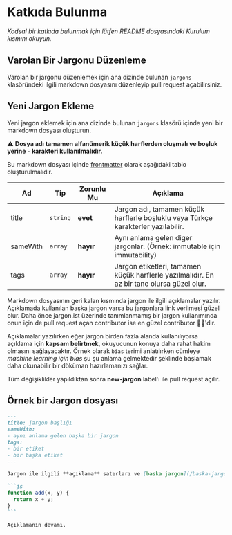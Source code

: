 # Katkıda Bulunma

_Kodsal bir katkıda bulunmak için lütfen README dosyasındaki Kurulum kısmını okuyun._

## Varolan Bir Jargonu Düzenleme

Varolan bir jargonu düzenlemek için ana dizinde bulunan `jargons` klasöründeki ilgili markdown dosyasını düzenleyip
pull request açabilirsiniz.

## Yeni Jargon Ekleme

Yeni jargon eklemek için ana dizinde bulunan `jargons` klasörü içinde yeni bir markdown dosyası oluşturun.

️️⚠️ **Dosya adı tamamen alfanümerik küçük harflerden oluşmalı ve boşluk yerine `-` karakteri kullanılmalıdır.**

Bu markdown dosyası içinde [frontmatter](https://jekyllrb.com/docs/frontmatter/) olarak aşağıdaki tablo oluşturulmalıdır.

| Ad       | Tip      | Zorunlu Mu | Açıklama                                                                                   |
| -------- | -------- | ---------- | ------------------------------------------------------------------------------------------ |
| title    | `string` | **evet**   | Jargon adı, tamamen küçük harflerle boşluklu veya Türkçe karakterler yazılabilir.          |
| sameWith | `array`  | **hayır**  | Aynı anlama gelen diger jargonlar. (Örnek: immutable için immutability)                    |
| tags     | `array`  | **hayır**  | Jargon etiketleri, tamamen küçük harflerle yazılmalıdır. En az bir tane olursa güzel olur. |

Markdown dosyasının geri kalan kısmında jargon ile ilgili açıklamalar yazılır. Açıklamada kullanılan başka jargon varsa bu
jargonlara link verilmesi güzel olur. Daha önce jargon.ist üzerinde tanımlanmamış bir jargon kullanımında onun için de
pull request açan contributor ise en güzel contributor 🚀👊'dır.

Açıklamalar yazılırken eğer jargon birden fazla alanda kullanılıyorsa açıklama için **kapsam belirtmek**, okuyucunun konuya daha rahat hakim olmasını sağlayacaktır. Örnek olarak `bias` terimi anlatılırken cümleye *machine learning için bias* şu şu anlama gelmektedir şeklinde başlamak daha okunabilir bir döküman hazırlamanızı sağlar.

Tüm değişiklikler yapıldıktan sonra **new-jargon** label'ı ile pull request açılır.

## Örnek bir Jargon dosyası

````md
---
title: jargon başlığı
sameWith:
- aynı anlama gelen başka bir jargon
tags:
- bir etiket
- bir başka etiket
---

Jargon ile ilgili **açıklama** satırları ve [baska jargon](/baska-jargona-link).

```js
function add(x, y) {
  return x + y;
}
```

Açıklamanın devamı.
````
